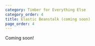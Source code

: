 ```yaml
---
category: Timber for Everything Else
category_order: 4
title: Elastic Beanstalk (coming soon)
page_order: 4
---
```


Coming soon!